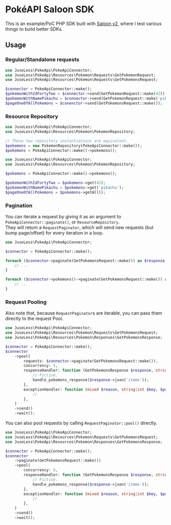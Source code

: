 # PokéAPI Saloon SDK
This is an example/PoC PHP SDK built with [Saloon v2](https://github.com/sammyjo20/saloon), where I test various things to build better SDKs.

## Usage

### Regular/Standalone requests
```php
use JuseLess\PokeApi\PokeApiConnector;
use JuseLess\PokeApi\Resources\Pokemon\Requests\GetPokemonRequest;
use JuseLess\PokeApi\Resources\Pokemon\Requests\GetPokemonsRequest;

$connector = PokeApiConnector::make();
$pokemonWithIdFortyTwo = $connector->send(GetPokemonRequest::make(42));
$pokemonWithNamePikachu = $connector->send(GetPokemonRequest::make('pikachu'));
$pageOneOfAllPokemons = $conenctor->send(GetPokemonsRequest::make());
```

### Resource Repository
```php
use JuseLess\PokeApi\PokeApiConnector;
use JuseLess\PokeApi\Resources\Pokemon\PokemonRepository;

// These two repository instantiations are equivalent.
$pokemons = new PokemonRepository(PokeApiConnector::make());
$pokemons = PokeApiConnector::make()->pokemons();
```

```php
use JuseLess\PokeApi\PokeApiConnector;
use JuseLess\PokeApi\Resources\Pokemon\PokemonRepository;

$pokemons = PokeApiConnector::make()->pokemons();

$pokemonWithIdFortyTwo = $pokemons->get(42);
$pokemonWithNamePikachu = $pokemons->get('pikachu');
$pageOneOfAllPokemons = $pokemons->getAll();
```

### Pagination
You can iterate a request by giving it as an argument to `PokeApiConnector::paginate()`, or `ResourceRepository`.  
They will return a `RequestPaginator`, which will send new requests (but bump page/offset) for every iteration in a loop.
```php
use JuseLess\PokeApi\PokeApiConnector;

$connector = PokeApiConnector::make();

foreach ($connector->paginate(GetPokemonsRequest::make()) as $response) {
    // ...
}

foreach ($connector->pokemons()->paginate(GetPokemonsRequest::make()) as $response) {
    // ...
}
```

### Request Pooling
Also note that, because `RequestPaginator`s are iterable, you can pass them directly to the request Pool.

```php
use JuseLess\PokeApi\PokeApiConnector;
use JuseLess\PokeApi\Resources\Pokemon\Requests\GetPokemonsRequest;
use JuseLess\PokeApi\Resources\Pokemon\Responses\GetPokemonsResponse;

$connector = PokeApiConnector::make();
$connector
    ->pool(
        requests: $connector->paginate(GetPokemonsRequest::make()),
        concurrency: 5,
        responseHandler: function (GetPokemonsResponse $response, string|int $key, $poolAggregate): void {
            // Fictive.
            handle_pokemons_response($response->json('items'));
        },
        exceptionHandler: function (mixed $reason, string|int $key, $poolAggregate): void {
            //
        },
    )
    ->send()
    ->wait();
```

You can also pool requests by calling `RequestPaginator::pool()` directly.

```php
use JuseLess\PokeApi\PokeApiConnector;
use JuseLess\PokeApi\Resources\Pokemon\Requests\GetPokemonsRequest;
use JuseLess\PokeApi\Resources\Pokemon\Responses\GetPokemonsResponse;

$connector = PokeApiConnector::make();
$connector
    ->paginate(GetPokemonsRequest::make())
    ->pool(
        concurrency: 5,
        responseHandler: function (GetPokemonsResponse $response, string|int $key, $poolAggregate): void {
            // Fictive.
            handle_pokemons_response($response->json('items'));
        },
        exceptionHandler: function (mixed $reason, string|int $key, $poolAggregate): void {
            //
        },
    )
    ->send()
    ->wait();
```
